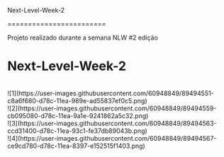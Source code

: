 Next-Level-Week-2

======================== 

Projeto realizado durante a semana NLW #2 edição

# Next-Level-Week-2
<br>
![1](https://user-images.githubusercontent.com/60948849/89494551-c8a6f680-d78c-11ea-989e-ad55837ef0c5.png)
<br>
![2](https://user-images.githubusercontent.com/60948849/89494559-cb095080-d78c-11ea-9a1e-9241862a5c32.png)
<br>
![3](https://user-images.githubusercontent.com/60948849/89494563-ccd31400-d78c-11ea-93c1-fe37db89043b.png)
<br>
![4](https://user-images.githubusercontent.com/60948849/89494567-ce9cd780-d78c-11ea-8397-e152515f1403.png)
<br>
